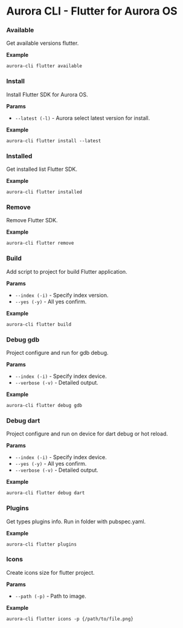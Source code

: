 # Aurora CLI - Flutter for Aurora OS

### Available

Get available versions flutter.

**Example**

```shell
aurora-cli flutter available
```

### Install

Install Flutter SDK for Aurora OS.

**Params**

* `--latest (-l)` - Aurora select latest version for install.

**Example**

```shell
aurora-cli flutter install --latest
```

### Installed

Get installed list Flutter SDK.

**Example**

```shell
aurora-cli flutter installed
```

### Remove

Remove Flutter SDK.

**Example**

```shell
aurora-cli flutter remove
```

### Build

Add script to project for build Flutter application.

**Params**

* `--index (-i)` - Specify index version.
* `--yes (-y)` - All yes confirm.

**Example**

```shell
aurora-cli flutter build
```

### Debug gdb

Project configure and run for gdb debug.

**Params**

* `--index (-i)` - Specify index device.
* `--verbose (-v)` - Detailed output.

**Example**

```shell
aurora-cli flutter debug gdb
```

### Debug dart

Project configure and run on device for dart debug or hot reload.

**Params**

* `--index (-i)` - Specify index device.
* `--yes (-y)` - All yes confirm.
* `--verbose (-v)` - Detailed output.

**Example**

```shell
aurora-cli flutter debug dart
```

### Plugins

Get types plugins info. Run in folder with pubspec.yaml.

**Example**

```shell
aurora-cli flutter plugins
```

### Icons

Create icons size for flutter project.

**Params**

* `--path (-p)` - Path to image.

**Example**

```shell
aurora-cli flutter icons -p {/path/to/file.png}
```

